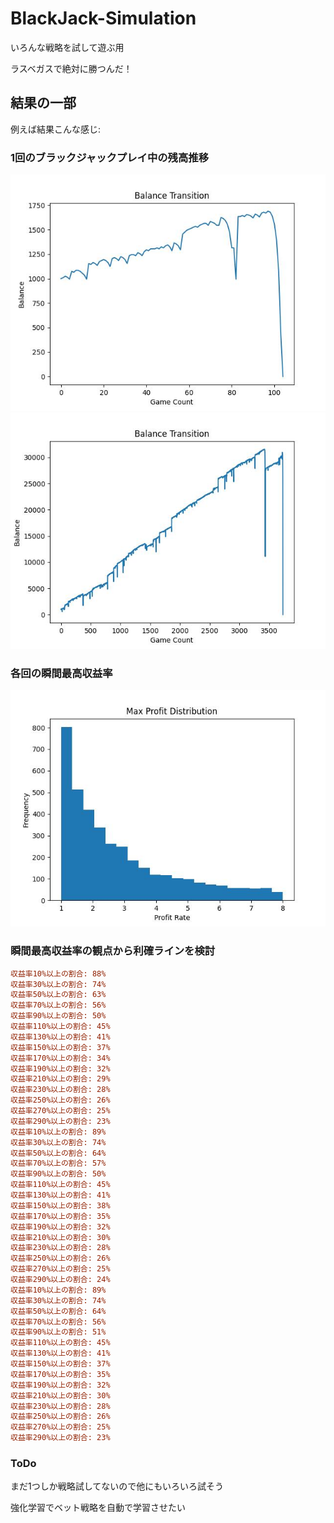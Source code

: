 # BlackJack-Simulation
いろんな戦略を試して遊ぶ用

ラスベガスで絶対に勝つんだ！

## 結果の一部
例えば結果こんな感じ:

### 1回のブラックジャックプレイ中の残高推移
![結果画像1](result/balance_history_0.jpg)  
![結果画像1](result/balance_history_1.jpg)

### 各回の瞬間最高収益率
![結果画像2](result/max_profit_hist.jpg)

### 瞬間最高収益率の観点から利確ラインを検討
```ini
収益率10%以上の割合: 88%
収益率30%以上の割合: 74%
収益率50%以上の割合: 63%
収益率70%以上の割合: 56%
収益率90%以上の割合: 50%
収益率110%以上の割合: 45%
収益率130%以上の割合: 41%
収益率150%以上の割合: 37%
収益率170%以上の割合: 34%
収益率190%以上の割合: 32%
収益率210%以上の割合: 29%
収益率230%以上の割合: 28%
収益率250%以上の割合: 26%
収益率270%以上の割合: 25%
収益率290%以上の割合: 23%
収益率10%以上の割合: 89%
収益率30%以上の割合: 74%
収益率50%以上の割合: 64%
収益率70%以上の割合: 57%
収益率90%以上の割合: 50%
収益率110%以上の割合: 45%
収益率130%以上の割合: 41%
収益率150%以上の割合: 38%
収益率170%以上の割合: 35%
収益率190%以上の割合: 32%
収益率210%以上の割合: 30%
収益率230%以上の割合: 28%
収益率250%以上の割合: 26%
収益率270%以上の割合: 25%
収益率290%以上の割合: 24%
収益率10%以上の割合: 89%
収益率30%以上の割合: 74%
収益率50%以上の割合: 64%
収益率70%以上の割合: 56%
収益率90%以上の割合: 51%
収益率110%以上の割合: 45%
収益率130%以上の割合: 41%
収益率150%以上の割合: 37%
収益率170%以上の割合: 35%
収益率190%以上の割合: 32%
収益率210%以上の割合: 30%
収益率230%以上の割合: 28%
収益率250%以上の割合: 26%
収益率270%以上の割合: 25%
収益率290%以上の割合: 23%
```
### ToDo
まだ1つしか戦略試してないので他にもいろいろ試そう

強化学習でベット戦略を自動で学習させたい
